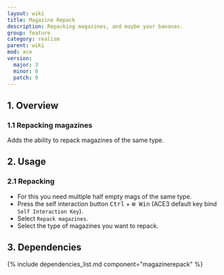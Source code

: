 ```yaml
---
layout: wiki
title: Magazine Repack
description: Repacking magazines, and maybe your bananas.
group: feature
category: realism
parent: wiki
mod: ace
version:
  major: 3
  minor: 0
  patch: 0
---
```


## 1. Overview

### 1.1 Repacking magazines
Adds the ability to repack magazines of the same type.

## 2. Usage

### 2.1 Repacking
- For this you need multiple half empty mags of the same type.
- Press the self interaction button <kbd>Ctrl</kbd> + <kbd>⊞&nbsp;Win</kbd> (ACE3 default key bind `Self Interaction Key`).
- Select `Repack magazines`.
- Select the type of magazines you want to repack.

## 3. Dependencies

{% include dependencies_list.md component="magazinerepack" %}
